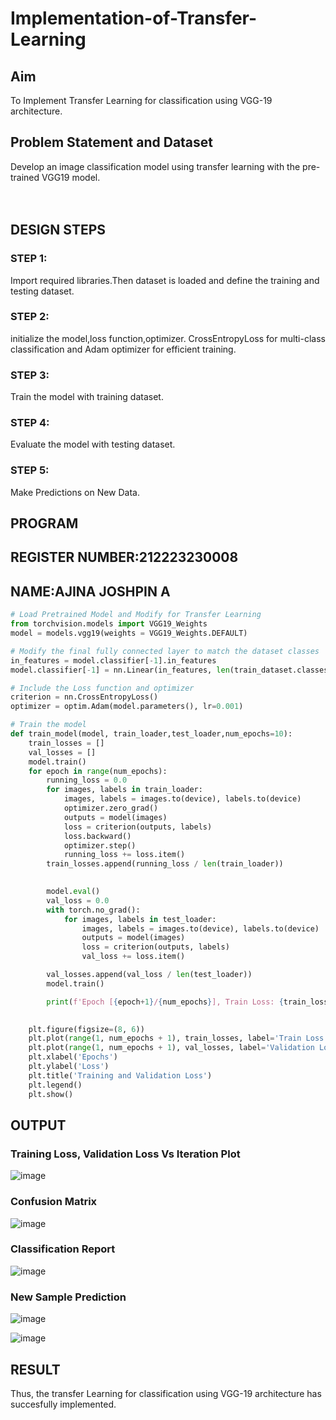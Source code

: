 # Implementation-of-Transfer-Learning
## Aim
To Implement Transfer Learning for classification using VGG-19 architecture.
## Problem Statement and Dataset
Develop an image classification model using transfer learning with the pre-trained VGG19 model.
</br>
</br>
</br>

## DESIGN STEPS

### STEP 1:
Import required libraries.Then dataset is loaded and define the training and testing dataset.
### STEP 2:
initialize the model,loss function,optimizer. CrossEntropyLoss for multi-class classification and Adam optimizer for efficient training.
### STEP 3:
Train the model with training dataset.
### STEP 4:
Evaluate the model with testing dataset.
### STEP 5:
Make Predictions on New Data.

## PROGRAM
## REGISTER NUMBER:212223230008
## NAME:AJINA JOSHPIN A
```python
# Load Pretrained Model and Modify for Transfer Learning
from torchvision.models import VGG19_Weights
model = models.vgg19(weights = VGG19_Weights.DEFAULT)

# Modify the final fully connected layer to match the dataset classes
in_features = model.classifier[-1].in_features
model.classifier[-1] = nn.Linear(in_features, len(train_dataset.classes))

# Include the Loss function and optimizer
criterion = nn.CrossEntropyLoss()
optimizer = optim.Adam(model.parameters(), lr=0.001)

# Train the model
def train_model(model, train_loader,test_loader,num_epochs=10):
    train_losses = []
    val_losses = []
    model.train()
    for epoch in range(num_epochs):
        running_loss = 0.0
        for images, labels in train_loader:
            images, labels = images.to(device), labels.to(device)
            optimizer.zero_grad()
            outputs = model(images)
            loss = criterion(outputs, labels)
            loss.backward()
            optimizer.step()
            running_loss += loss.item()
        train_losses.append(running_loss / len(train_loader))

        
        model.eval()
        val_loss = 0.0
        with torch.no_grad():
            for images, labels in test_loader:
                images, labels = images.to(device), labels.to(device)
                outputs = model(images)
                loss = criterion(outputs, labels)
                val_loss += loss.item()

        val_losses.append(val_loss / len(test_loader))
        model.train()

        print(f'Epoch [{epoch+1}/{num_epochs}], Train Loss: {train_losses[-1]:.4f}, Validation Loss: {val_losses[-1]:.4f}')

   
    plt.figure(figsize=(8, 6))
    plt.plot(range(1, num_epochs + 1), train_losses, label='Train Loss', marker='o')
    plt.plot(range(1, num_epochs + 1), val_losses, label='Validation Loss', marker='s')
    plt.xlabel('Epochs')
    plt.ylabel('Loss')
    plt.title('Training and Validation Loss')
    plt.legend()
    plt.show()

```

## OUTPUT
### Training Loss, Validation Loss Vs Iteration Plot

![image](https://github.com/user-attachments/assets/bacc5d65-38b7-41d2-9c3f-e4db5f125308)

### Confusion Matrix

![image](https://github.com/user-attachments/assets/203e8064-fd07-47dd-b950-cc885d293ba6)

### Classification Report

![image](https://github.com/user-attachments/assets/54308e89-575d-4f69-ae53-9322225e494e)

### New Sample Prediction
![image](https://github.com/user-attachments/assets/7a1106cb-8a7d-493d-8572-13482975015f)

![image](https://github.com/user-attachments/assets/5e4c3b96-c003-4261-80c4-1b6b44a56ec4)

## RESULT
Thus, the transfer Learning for classification using VGG-19 architecture has succesfully implemented.
